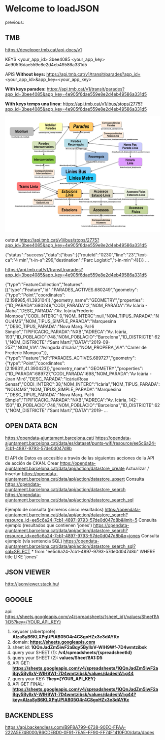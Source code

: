# Welcome to loadJSON

previous:

## TMB

https://developer.tmb.cat/api-docs/v1

KEYS
<your_app_id>		3bee4085
<your_app_key>	4e905f6dae559e8e2d4eb49586a331d5

APIS
**Without keys:** https://api.tmb.cat/v1/transit/parades?app_id=<your_app_id>&app_key=<your_app_key>

**With keys parades:** https://api.tmb.cat/v1/transit/parades?app_id=3bee4085&app_key=4e905f6dae559e8e2d4eb49586a331d5

**With keys temps una linea:** https://api.tmb.cat/v1/ibus/stops/2775?app_id=3bee4085&app_key=4e905f6dae559e8e2d4eb49586a331d5




![API rest TMB](https://github.com/AlbertProfe/JAVA_pqtm2019/blob/master/loadJSON/transit-model.png)


output
https://api.tmb.cat/v1/ibus/stops/2775?app_id=3bee4085&app_key=4e905f6dae559e8e2d4eb49586a331d5

{"status":"success","data":{"ibus":[{"routeId":"0230","line":"23","text-ca":"4 min","t-in-s":299,"destination":"Parc Logístic","t-in-min":4}]}}
...


https://api.tmb.cat/v1/transit/parades?app_id=3bee4085&app_key=4e905f6dae559e8e2d4eb49586a331d5

{"type":"FeatureCollection","features":[{"type":"Feature","id":"PARADES_ACTIVES.680249","geometry":{"type":"Point","coordinates":[2.198985,41.393104]},"geometry_name":"GEOMETRY","properties":{"ID_PARADA":680249,"CODI_PARADA":2,"NOM_PARADA":"Av Icària - Àlaba","DESC_PARADA":"Av. Icària/Frederic Mompou","CODI_INTERC":0,"NOM_INTERC":null,"NOM_TIPUS_PARADA":"NOU4MS","NOM_TIPUS_SIMPLE_PARADA":"Marquesina ","DESC_TIPUS_PARADA":"Nova Marq. Pal·li Simple","TIPIFICACIO_PARADA":"NXB","ADRECA":"Av. Icària, 193","ID_POBLACIO":748,"NOM_POBLACIO":"Barcelona","ID_DISTRICTE":621,"NOM_DISTRICTE":"Sant Martí","DATA":"2019-09-25Z","NOM_VIA":"Avinguda d'Icària","NOM_PROPERA_VIA":"Carrer de Frederic Mompou"}},{"type":"Feature","id":"PARADES_ACTIVES.689727","geometry":{"type":"Point","coordinates":[2.196311,41.390423]},"geometry_name":"GEOMETRY","properties":{"ID_PARADA":689727,"CODI_PARADA":698,"NOM_PARADA":"Av Icària - Joan Miró","DESC_PARADA":"Icària/Rosa Sensat","CODI_INTERC":38,"NOM_INTERC":"Icària","NOM_TIPUS_PARADA":"NOU4MS","NOM_TIPUS_SIMPLE_PARADA":"Marquesina ","DESC_TIPUS_PARADA":"Nova Marq. Pal·li Simple","TIPIFICACIO_PARADA":"NXB","ADRECA":"Av. Icària, 142-150","ID_POBLACIO":748,"NOM_POBLACIO":"Barcelona","ID_DISTRICTE":621,"NOM_DISTRICTE":"Sant Martí","DATA":"2019-
...



## OPEN DATA BCN



https://opendata-ajuntament.barcelona.cat/
https://opendata-ajuntament.barcelona.cat/data/es/dataset/punts-wifi/resource/ee5c6a24-7cb1-4897-9793-57de0d047d8b

 
El API de Datos es accesible a través de las siguientes acciones de la API de acción de CKAN.
Crear
https://opendata-ajuntament.barcelona.cat/data/api/action/datastore_create
Actualizar / Insertar
https://opendata-ajuntament.barcelona.cat/data/api/action/datastore_upsert
Consulta
https://opendata-ajuntament.barcelona.cat/data/api/action/datastore_search
https://opendata-ajuntament.barcelona.cat/data/api/action/datastore_search_sql


Ejemplo de consulta (primeros cinco resultados)
https://opendata-ajuntament.barcelona.cat/data/api/action/datastore_search?resource_id=ee5c6a24-7cb1-4897-9793-57de0d047d8b&limit=5
Consulta ejemplo (resultados que contienen 'jones')
https://opendata-ajuntament.barcelona.cat/data/api/action/datastore_search?resource_id=ee5c6a24-7cb1-4897-9793-57de0d047d8b&q=jones
Consulta ejemplo (vía sentencia SQL)
https://opendata-ajuntament.barcelona.cat/data/api/action/datastore_search_sql?sql=SELECT * from "ee5c6a24-7cb1-4897-9793-57de0d047d8b" WHERE title LIKE 'jones'

## JSON VIEWER
 
http://jsonviewer.stack.hu/


## GOOGLE
 
api:				https://sheets.googleapis.com/v4/spreadsheets/{sheet_id}/values/Sheet1!A1:D5?key={YOUR_API_KEY}
	
1. keyuser (albertprofe):	**AIzaSyB6KLXPqUPIAB05O4r4C8goHZx3e3dAYKc**
2. domain:			**https://sheets.googleapis.com**
3. sheet id:			**1QQnJadZm5iwF2aBqy5ByllxV-WIH9Wf-7D4wmtzibsk**	
4. query your SHEET (1):	**/v4/spreadsheets/{spreadsheetId}**
5. query your SHEET (2):	**values/Sheet1!A1:D5**
6. API GET:			**https://sheets.googleapis.com/v4/spreadsheets/1QQnJadZm5iwF2aBqy5ByllxV-WIH9Wf-7D4wmtzibsk/values/dades!A1:g44**	
7. query your KEY:		**?key={YOUR_API_KEY}**
8. API GET FINAL:		**https://sheets.googleapis.com/v4/spreadsheets/1QQnJadZm5iwF2aBqy5ByllxV-WIH9Wf-7D4wmtzibsk/values/dades!A1:g44?key=AIzaSyB6KLXPqUPIAB05O4r4C8goHZx3e3dAYKc**
	
	
## BACKENDLESS

https://api.backendless.com/B9F8A799-6738-90EC-FFAA-222A5E74B000/B6CDEBD0-0F91-7EAE-FF90-FF74F1410F00/data/dades
